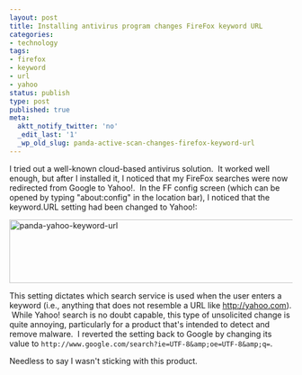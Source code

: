 ```yaml
---
layout: post
title: Installing antivirus program changes FireFox keyword URL
categories:
- technology
tags:
- firefox
- keyword
- url
- yahoo
status: publish
type: post
published: true
meta:
  aktt_notify_twitter: 'no'
  _edit_last: '1'
  _wp_old_slug: panda-active-scan-changes-firefox-keyword-url
---
```

I tried out a well-known cloud-based antivirus solution.  It worked well enough, but after I installed it, I noticed that my FireFox searches were now redirected from Google to Yahoo!.  In the FF config screen (which can be opened by typing "about:config" in the location bar), I noticed that the keyword.URL setting had been changed to Yahoo!:

<img title="panda-yahoo-keyword-url" src="https://dl.dropboxusercontent.com/u/52804626/images/panda-yahoo-keyword-url.png" width="1212" height="113" />

This setting dictates which search service is used when the user enters a keyword (i.e., anything that does not resemble a URL like http://yahoo.com).  While Yahoo! search is no doubt capable, this type of unsolicited change is quite annoying, particularly for a product that's intended to detect and remove malware.  I reverted the setting back to Google by changing its value to `http://www.google.com/search?ie=UTF-8&amp;oe=UTF-8&amp;q=`.

Needless to say I wasn't sticking with this product.
